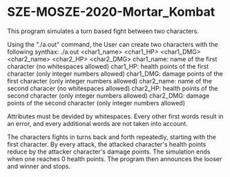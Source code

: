 # SZE-MOSZE-2020-Mortar_Kombat

This program simulates a turn based fight between two characters.

Using the "./a.out" command, the User can create two characters with the following synthax:
./a.out <char1_name> <char1_HP> <char1_DMG> <char2_name> <char2_HP> <char2_DMG>
char1_name: name of the first character (no whitespaces allowed)
char1_HP: health points of the first character (only integer numbers allowed)
char1_DMG: damage points of the first character (only integer numbers allowed)
char2_name: name of the second characer (no whitespaces allowed)
char2_HP: health points of the second character (only integer numbers allowed)
char2_DMG: damage points of the second character (only integer numbers allowed)

Attributes must be devided by whitespaces.
Every other first words result in an error, and every additional words are not taken into account.

The characters fights in turns back and forth repeatedly, starting with the first character.
By every attack, the attacked character's health points reduce by the attacker character's damage points.
The simulation ends when one reaches 0 health points.
The program then announces the looser and winner and stops.

